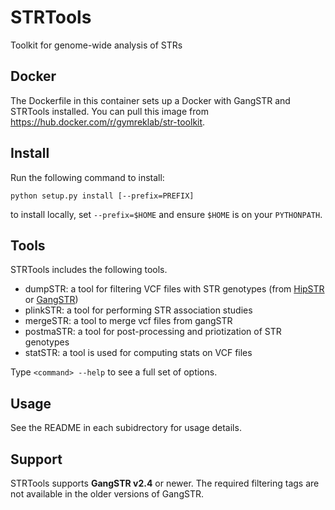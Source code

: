 # STRTools
Toolkit for genome-wide analysis of STRs

## Docker
The Dockerfile in this container sets up a Docker with GangSTR and STRTools installed. You can pull this image from https://hub.docker.com/r/gymreklab/str-toolkit.

## Install

Run the following command to install:

```
python setup.py install [--prefix=PREFIX]
```
to install locally, set `--prefix=$HOME` and ensure `$HOME` is on your `PYTHONPATH`.

## Tools
STRTools includes the following tools.

* dumpSTR: a tool for filtering VCF files with STR genotypes (from [HipSTR](https://github.com/tfwillems/HipSTR) or [GangSTR](https://github.com/gymreklab/gangstr))
* plinkSTR: a tool for performing STR association studies
* mergeSTR: a tool to merge vcf files from gangSTR 
* postmaSTR: a tool for post-processing and priotization of STR genotypes
* statSTR: a tool is used for computing stats on VCF files


Type `<command> --help` to see a full set of options.

## Usage
See the README in each subidrectory for usage details.

## Support
STRTools supports **GangSTR v2.4** or newer. The required filtering tags are not available in the older versions of GangSTR.

